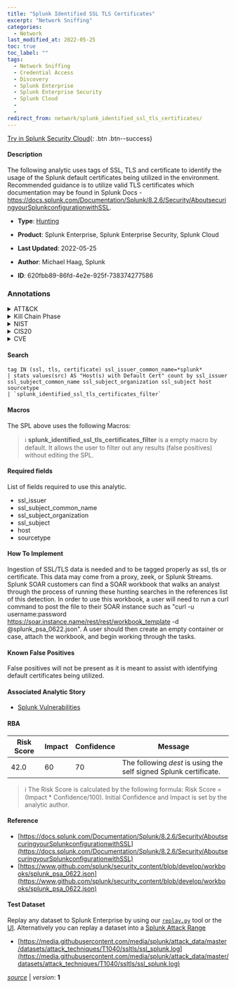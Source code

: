 ```yaml
---
title: "Splunk Identified SSL TLS Certificates"
excerpt: "Network Sniffing"
categories:
  - Network
last_modified_at: 2022-05-25
toc: true
toc_label: ""
tags:
  - Network Sniffing
  - Credential Access
  - Discovery
  - Splunk Enterprise
  - Splunk Enterprise Security
  - Splunk Cloud
  - 
  - 
redirect_from: network/splunk_identified_ssl_tls_certificates/
---
```




[Try in Splunk Security Cloud](https://www.splunk.com/en_us/cyber-security.html){: .btn .btn--success}

#### Description

The following analytic uses tags of SSL, TLS and certificate to identify the usage of the Splunk default certificates being utilized in the environment. Recommended guidance is to utilize valid TLS certificates which documentation may be found in Splunk Docs - https://docs.splunk.com/Documentation/Splunk/8.2.6/Security/AboutsecuringyourSplunkconfigurationwithSSL.

- **Type**: [Hunting](https://github.com/splunk/security_content/wiki/Detection-Analytic-Types)
- **Product**: Splunk Enterprise, Splunk Enterprise Security, Splunk Cloud

- **Last Updated**: 2022-05-25
- **Author**: Michael Haag, Splunk
- **ID**: 620fbb89-86fd-4e2e-925f-738374277586

### Annotations
<details>
  <summary>ATT&CK</summary>

<div markdown="1">

#### [ATT&CK](https://attack.mitre.org/)

| ID          | Technique   | Tactic         |
| ----------- | ----------- |--------------- |
| [T1040](https://attack.mitre.org/techniques/T1040/) | Network Sniffing | Credential Access, Discovery |

</div>
</details>


<details>
  <summary>Kill Chain Phase</summary>

<div markdown="1">

* Reconnaissance


</div>
</details>


<details>
  <summary>NIST</summary>

<div markdown="1">

* DE.CM



</div>
</details>

<details>
  <summary>CIS20</summary>

<div markdown="1">

* CIS 3
* CIS 5
* CIS 16



</div>
</details>

<details>
  <summary>CVE</summary>

<div markdown="1">

| ID          | Summary | [CVSS](https://nvd.nist.gov/vuln-metrics/cvss) |
| ----------- | ----------- | -------------- |
| [](https://nvd.nist.gov/vuln/detail/) |  |  |
| [](https://nvd.nist.gov/vuln/detail/) |  |  |



</div>
</details>


#### Search

```
tag IN (ssl, tls, certificate) ssl_issuer_common_name=*splunk* 
| stats values(src) AS "Host(s) with Default Cert" count by ssl_issuer ssl_subject_common_name ssl_subject_organization ssl_subject host sourcetype 
| `splunk_identified_ssl_tls_certificates_filter`
```

#### Macros
The SPL above uses the following Macros:

> :information_source:
> **splunk_identified_ssl_tls_certificates_filter** is a empty macro by default. It allows the user to filter out any results (false positives) without editing the SPL.



#### Required fields
List of fields required to use this analytic.
* ssl_issuer
* ssl_subject_common_name
* ssl_subject_organization
* ssl_subject
* host
* sourcetype



#### How To Implement
Ingestion of SSL/TLS data is needed and to be tagged properly as ssl, tls or certificate. This data may come from a proxy, zeek, or Splunk Streams. Splunk SOAR customers can find a SOAR workbook that walks an analyst through the process of running these hunting searches in the references list of this detection. In order to use this workbook, a user will need to run a curl command to post the file to their SOAR instance such as &#34;curl -u username:password https://soar.instance.name/rest/rest/workbook_template -d @splunk_psa_0622.json&#34;. A user should then create an empty container or case, attach the workbook, and begin working through the tasks.
#### Known False Positives
False positives will not be present as it is meant to assist with identifying default certificates being utilized.

#### Associated Analytic Story
* [Splunk Vulnerabilities](/stories/splunk_vulnerabilities)




#### RBA

| Risk Score  | Impact      | Confidence   | Message      |
| ----------- | ----------- |--------------|--------------|
| 42.0 | 60 | 70 | The following $dest$ is using the self signed Splunk certificate. |


> :information_source:
> The Risk Score is calculated by the following formula: Risk Score = (Impact * Confidence/100). Initial Confidence and Impact is set by the analytic author.


#### Reference

* [https://docs.splunk.com/Documentation/Splunk/8.2.6/Security/AboutsecuringyourSplunkconfigurationwithSSL](https://docs.splunk.com/Documentation/Splunk/8.2.6/Security/AboutsecuringyourSplunkconfigurationwithSSL)
* [https://www.github.com/splunk/security_content/blob/develop/workbooks/splunk_psa_0622.json](https://www.github.com/splunk/security_content/blob/develop/workbooks/splunk_psa_0622.json)



#### Test Dataset
Replay any dataset to Splunk Enterprise by using our [`replay.py`](https://github.com/splunk/attack_data#using-replaypy) tool or the [UI](https://github.com/splunk/attack_data#using-ui).
Alternatively you can replay a dataset into a [Splunk Attack Range](https://github.com/splunk/attack_range#replay-dumps-into-attack-range-splunk-server)

* [https://media.githubusercontent.com/media/splunk/attack_data/master/datasets/attack_techniques/T1040/ssltls/ssl_splunk.log](https://media.githubusercontent.com/media/splunk/attack_data/master/datasets/attack_techniques/T1040/ssltls/ssl_splunk.log)



[*source*](https://github.com/splunk/security_content/tree/develop/detections/network/splunk_identified_ssl_tls_certificates.yml) \| *version*: **1**